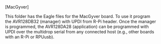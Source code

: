 [MacGyver]

This folder has the Eagle files for the MacGyver board. To use it program the AVR128DB32 (manager) with UPDI from R-Pi header. Once the manager is programmed, the AVR128DA28 (application) can be programmed with UPDI over the multidrop serial from any connected host (e.g., other boards with an R-Pi or RPUusb).

[PiUpdi]: https://github.com/epccs/MacGyver/

